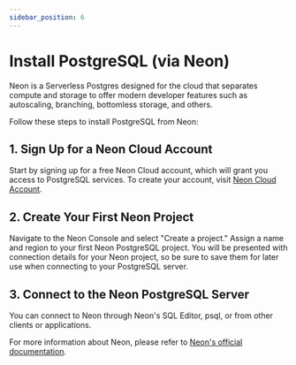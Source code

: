 ```yaml
---
sidebar_position: 6
---
```


# Install PostgreSQL (via Neon)

Neon is a Serverless Postgres designed for the cloud that separates compute and storage to offer modern developer features such as autoscaling, branching, bottomless storage, and others.

Follow these steps to install PostgreSQL from Neon:

## 1. Sign Up for a Neon Cloud Account

Start by signing up for a free Neon Cloud account, which will grant you access to PostgreSQL services. To create your account, visit [Neon Cloud Account](https://console.neon.tech/sign_in).

## 2. Create Your First Neon Project

Navigate to the Neon Console and select "Create a project." Assign a name and region to your first Neon PostgreSQL project. You will be presented with connection details for your Neon project, so be sure to save them for later use when connecting to your PostgreSQL server.

## 3. Connect to the Neon PostgreSQL Server

You can connect to Neon through Neon's SQL Editor, psql, or from other clients or applications.

For more information about Neon, please refer to [Neon's official documentation](https://neon.tech/docs/introduction).
